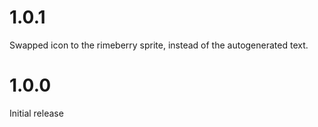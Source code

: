 # 1.0.1
Swapped icon to the rimeberry sprite, instead of the autogenerated text. 

# 1.0.0
Initial release